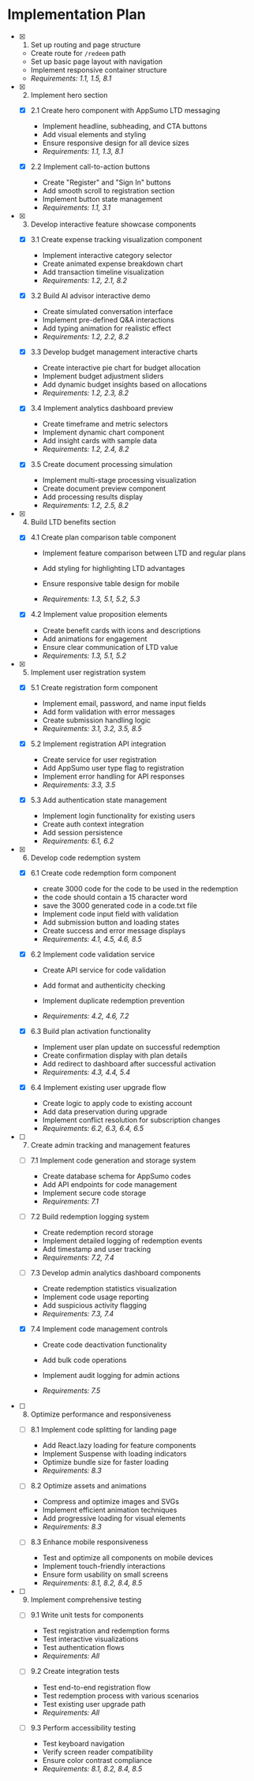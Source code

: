 # Implementation Plan

- [x] 1. Set up routing and page structure
























  - Create route for `/redeem` path
  - Set up basic page layout with navigation
  - Implement responsive container structure
  - _Requirements: 1.1, 1.5, 8.1_

- [x] 2. Implement hero section









  - [x] 2.1 Create hero component with AppSumo LTD messaging


    - Implement headline, subheading, and CTA buttons
    - Add visual elements and styling
    - Ensure responsive design for all device sizes
    - _Requirements: 1.1, 1.3, 8.1_
  
  - [x] 2.2 Implement call-to-action buttons



    - Create "Register" and "Sign In" buttons
    - Add smooth scroll to registration section
    - Implement button state management
    - _Requirements: 1.1, 3.1_

- [x] 3. Develop interactive feature showcase components



  - [x] 3.1 Create expense tracking visualization component



    - Implement interactive category selector
    - Create animated expense breakdown chart
    - Add transaction timeline visualization
    - _Requirements: 1.2, 2.1, 8.2_

  
  - [x] 3.2 Build AI advisor interactive demo

    - Create simulated conversation interface
    - Implement pre-defined Q&A interactions
    - Add typing animation for realistic effect
    - _Requirements: 1.2, 2.2, 8.2_
  
  - [x] 3.3 Develop budget management interactive charts




    - Create interactive pie chart for budget allocation
    - Implement budget adjustment sliders
    - Add dynamic budget insights based on allocations
    - _Requirements: 1.2, 2.3, 8.2_
  
  - [x] 3.4 Implement analytics dashboard preview



    - Create timeframe and metric selectors
    - Implement dynamic chart component
    - Add insight cards with sample data
    - _Requirements: 1.2, 2.4, 8.2_
  
  - [x] 3.5 Create document processing simulation








    - Implement multi-stage processing visualization
    - Create document preview component
    - Add processing results display
    - _Requirements: 1.2, 2.5, 8.2_

- [x] 4. Build LTD benefits section




  - [x] 4.1 Create plan comparison table component





    - Implement feature comparison between LTD and regular plans
    - Add styling for highlighting LTD advantages
    - Ensure responsive table design for mobile


    - _Requirements: 1.3, 5.1, 5.2, 5.3_
  





  - [x] 4.2 Implement value proposition elements






    - Create benefit cards with icons and descriptions
    - Add animations for engagement
    - Ensure clear communication of LTD value
    - _Requirements: 1.3, 5.1, 5.2_

- [x] 5. Implement user registration system




  - [x] 5.1 Create registration form component



    - Implement email, password, and name input fields
    - Add form validation with error messages
    - Create submission handling logic
    - _Requirements: 3.1, 3.2, 3.5, 8.5_
  
  - [x] 5.2 Implement registration API integration



    - Create service for user registration
    - Add AppSumo user type flag to registration
    - Implement error handling for API responses
    - _Requirements: 3.3, 3.5_
  
  - [x] 5.3 Add authentication state management



    - Implement login functionality for existing users
    - Create auth context integration
    - Add session persistence
    - _Requirements: 6.1, 6.2_

- [x] 6. Develop code redemption system




  - [x] 6.1 Create code redemption form component


    - create 3000 code for the code to be used in the redemption
    - the code should contain a 15 character word
    - save the 3000 generated code in a code.txt file
    - Implement code input field with validation
    - Add submission button and loading states
    - Create success and error message displays
    - _Requirements: 4.1, 4.5, 4.6, 8.5_
  




  - [x] 6.2 Implement code validation service

    - Create API service for code validation


    - Add format and authenticity checking
    - Implement duplicate redemption prevention
    - _Requirements: 4.2, 4.6, 7.2_
  

  - [x] 6.3 Build plan activation functionality

    - Implement user plan update on successful redemption
    - Create confirmation display with plan details
    - Add redirect to dashboard after successful activation
    - _Requirements: 4.3, 4.4, 5.4_
  
  - [x] 6.4 Implement existing user upgrade flow


    - Create logic to apply code to existing account
    - Add data preservation during upgrade
    - Implement conflict resolution for subscription changes
    - _Requirements: 6.2, 6.3, 6.4, 6.5_

- [ ] 7. Create admin tracking and management features
  - [ ] 7.1 Implement code generation and storage system
    - Create database schema for AppSumo codes
    - Add API endpoints for code management
    - Implement secure code storage
    - _Requirements: 7.1_
  
  - [ ] 7.2 Build redemption logging system
    - Create redemption record storage
    - Implement detailed logging of redemption events
    - Add timestamp and user tracking
    - _Requirements: 7.2, 7.4_
  
  - [ ] 7.3 Develop admin analytics dashboard components
    - Create redemption statistics visualization
    - Implement code usage reporting
    - Add suspicious activity flagging
    - _Requirements: 7.3, 7.4_
  
  - [x] 7.4 Implement code management controls



    - Create code deactivation functionality




    - Add bulk code operations
    - Implement audit logging for admin actions
    - _Requirements: 7.5_

- [ ] 8. Optimize performance and responsiveness
  - [ ] 8.1 Implement code splitting for landing page
    - Add React.lazy loading for feature components
    - Implement Suspense with loading indicators
    - Optimize bundle size for faster loading
    - _Requirements: 8.3_
  
  - [ ] 8.2 Optimize assets and animations
    - Compress and optimize images and SVGs
    - Implement efficient animation techniques
    - Add progressive loading for visual elements
    - _Requirements: 8.3_
  
  - [ ] 8.3 Enhance mobile responsiveness
    - Test and optimize all components on mobile devices
    - Implement touch-friendly interactions
    - Ensure form usability on small screens
    - _Requirements: 8.1, 8.2, 8.4, 8.5_

- [ ] 9. Implement comprehensive testing
  - [ ] 9.1 Write unit tests for components
    - Test registration and redemption forms
    - Test interactive visualizations
    - Test authentication flows
    - _Requirements: All_
  
  - [ ] 9.2 Create integration tests
    - Test end-to-end registration flow
    - Test redemption process with various scenarios
    - Test existing user upgrade path
    - _Requirements: All_
  
  - [ ] 9.3 Perform accessibility testing
    - Test keyboard navigation
    - Verify screen reader compatibility
    - Ensure color contrast compliance
    - _Requirements: 8.1, 8.2, 8.4, 8.5_
    